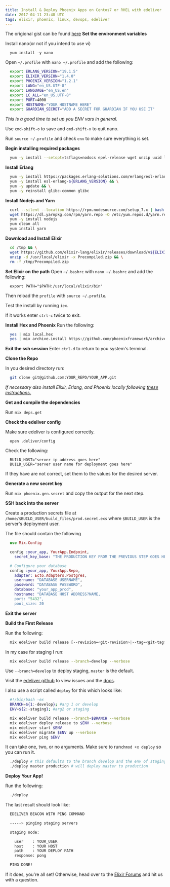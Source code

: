 ```yaml
---
title: Install & Deploy Phoenix Apps on Centos7 or RHEL with edeliver
date: 2017-04-11 23:48 UTC
tags: elixir, phoenix, linux, devops, edeliver
---
```

The origional gist can be found [here](https://gist.github.com/Ch4s3/77f5946972f7677b0ab4e3a9d9e22729)
**Set the environment variables**

Install nano(or not if you intend to use vi)

```
  yum install -y nano
```

Open `~/.profile` with `nano ~/.profile` and add the following:

```bash
  export ERLANG_VERSION="19.1.5"
  export ELIXIR_VERSION="1.4.0"
  export PHOENIX_VERSION="1.2.1"
  export LANG="en_US.UTF-8"
  export LANGUAGE="en_US.en"
  export LC_ALL="en_US.UTF-8"
  export PORT=4000
  export HOSTNAME="YOUR HOSTNAME HERE"
  export GUARDIAN_SECRET="ADD A SECRET FOR GUARDIAN IF YOU USE IT"
```
*This is a good time to set up you ENV vars in general.*

Use `cmd-shift-o` to save and `cmd-shift-x` to quit nano.

Run `source ~/.profile` and check `env` to make sure everything is set.

**Begin installing required packages**

```bash
  yum -y install --setopt=tsflags=nodocs epel-release wget unzip uuid less bzip2 git-core inotify-tools gcc
```

**Install Erlang**

```bash
  yum -y install https://packages.erlang-solutions.com/erlang/esl-erlang/FLAVOUR_1_general/esl-erlang_${ERLANG_VERSION}~centos~7_amd64.rpm && \
  yum -y install esl-erlang-${ERLANG_VERSION} && \
  yum -y update && \
  yum -y reinstall glibc-common glibc
```

**Install Nodejs and Yarn**
```bash
  curl --silent --location https://rpm.nodesource.com/setup_7.x | bash -
  wget https://dl.yarnpkg.com/rpm/yarn.repo -O /etc/yum.repos.d/yarn.repo
  yum -y install nodejs
  yum clean all
  yum install yarn
```

**Download and Install Elixir**
```bash
  cd /tmp && \
  wget https://github.com/elixir-lang/elixir/releases/download/v${ELIXIR_VERSION}/Precompiled.zip && \
  unzip -d /usr/local/elixir -x Precompiled.zip && \
  rm -f /tmp/Precompiled.zip
```

**Set Elixir on the path**
Open `~/.bashrc` with `nano ~/.bashrc` and add the following:
```
  export PATH="$PATH:/usr/local/elixir/bin"
```

Then reload the `profile` with `source ~/.profile`.

Test the install by running `iex`.

If it works enter `ctrl-c` twice to exit.

**Install Hex and Phoenix**
Run the following:
```bash
  yes | mix local.hex
  yes | mix archive.install https://github.com/phoenixframework/archives/raw/master/phoenix_new-$PHOENIX_VERSION.ez
```

**Exit the ssh session**
Enter `ctrl-d` to return to you system's terminal.

**Clone the Repo**

In you desired directory run:
```bash
  git clone git@github.com:YOUR_REPO/YOUR_APP.git
```
*If necessary also install Elixir, Erlang, and Phoenix locally following [these instructions.](http://www.phoenixframework.org/docs/installation)*

**Get and compile the dependencies**

Run `mix deps.get`

**Check the edeliver config**

Make sure edeliver is configured correctly.

```
  open .deliver/config
```

Check the following:
```
  BUILD_HOST="server ip address goes here"
  BUILD_USER="server user name for deployment goes here"
```

If they have are not correct, set them to the values for the desired server.

**Generate a new secret key**

Run `mix phoenix.gen.secret` and copy the output for the next step.

**SSH back into the server**

Create a production secrets file at `/home/$BUILD_USER/build_files/prod.secret.exs` where `$BUILD_USER` is the server's deployment user.

The file should contain the following

```elixir
  use Mix.Config

  config :your_app, YourApp.Endpoint,
    secret_key_base: "THE PRODUCTION KEY FROM THE PREVIOUS STEP GOES HERE"

  # Configure your database
  config :your_app, YourApp.Repo,
    adapter: Ecto.Adapters.Postgres,
    username: "DATABASE USERNAME",
    password: "DATABASE PASSWORD",
    database: "your_app_prod",
    hostname: "DATABASE HOST ADDRESS?NAME,
    port: "5432",
    pool_size: 20
```

**Exit the server**

**Build the First Release**

Run the following:

```bash
  mix edeliver build release [--revision=<git-revision>|--tag=<git-tag>] [--branch=<git-branch>]
```

In my case for staging I run:

```bash
  mix edeliver build release --branch=develop --verbose
```

Use `--branch=develop` to deploy staging, `master` is the default.

Visit the [edeliver github](https://github.com/boldpoker/edeliver) to view issues and the [docs](https://hexdocs.pm/edeliver/api-reference.html).

I also use a script called `deploy` for this which looks like:

```bash
  #!/bin/bash -ex
  BRANCH=${1:-develop}; #arg 1 or develop
  ENV=${2:-staging}; #arg2 or staging

  mix edeliver build release --branch=$BRANCH --verbose
  mix edeliver deploy release to $ENV --verbose
  mix edeliver start $ENV
  mix edeliver migrate $ENV up --verbose
  mix edeliver ping $ENV
```
It can take one, two, or no arguments. Make sure to run`chmod +x deploy` so you can run it.

```bash
  ./deploy # this defaults to the branch develop and the env of staging
  ./deploy master production # will deploy master to production
```

**Deploy Your App!**

Run the following:

```bash
  ./deploy
```

The last result should look like:

```bash
  EDELIVER BEACON WITH PING COMMAND

  -----> pinging staging servers

  staging node:

    user    : YOUR_USER
    host    : YOUR HOST
    path    : YOUR DEPLOY PATH
    response: pong

  PING DONE!
```

If it does, you're all set! Otherwise, head over to the [Elixir Forums](https://elixirforum.com/t/need-help-deploying-to-red-hat-enterprise-linux-rhel) and hit us with a question.
